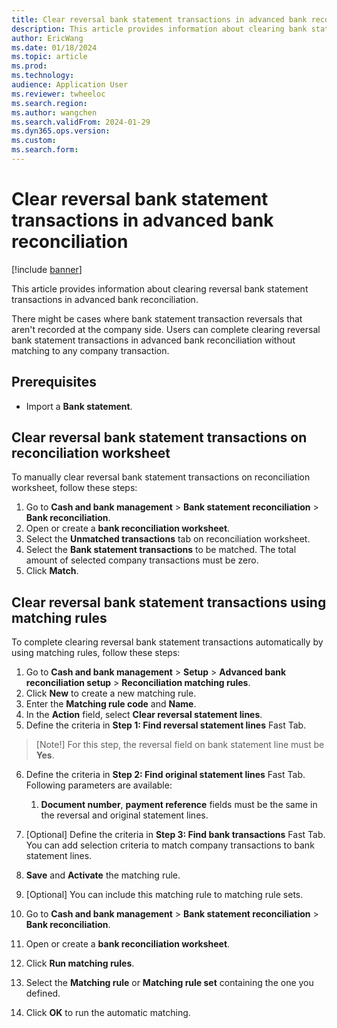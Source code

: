 ```yaml
---
title: Clear reversal bank statement transactions in advanced bank reconciliation
description: This article provides information about clearing bank statement transactions in advanced bank reconciliation.
author: EricWang
ms.date: 01/18/2024
ms.topic: article
ms.prod: 
ms.technology: 
audience: Application User
ms.reviewer: twheeloc
ms.search.region: 
ms.author: wangchen
ms.search.validFrom: 2024-01-29
ms.dyn365.ops.version: 
ms.custom: 
ms.search.form:  
---
```


# Clear reversal bank statement transactions in advanced bank reconciliation 

[!include [banner](../../includes/banner.md)]

This article provides information about clearing reversal bank statement transactions in advanced bank reconciliation. 

There might be cases where bank statement transaction reversals that aren't recorded at the company side. Users can complete clearing reversal bank statement transactions in advanced bank reconciliation without matching to any company transaction.

## Prerequisites
-   Import a **Bank statement**.

## Clear reversal bank statement transactions on reconciliation worksheet

To manually clear reversal bank statement transactions on reconciliation worksheet, follow these steps:

1. Go to **Cash and bank management** > **Bank statement reconciliation** > **Bank reconciliation**.
2. Open or create a **bank reconciliation worksheet**.
3. Select the **Unmatched transactions** tab on reconciliation worksheet.
4. Select the **Bank statement transactions** to be matched. The total amount of selected company transactions must be zero.
5. Click **Match**.

## Clear reversal bank statement transactions using matching rules

To complete clearing reversal bank statement transactions automatically by using matching rules, follow these steps:

1. Go to **Cash and bank management** > **Setup** > **Advanced bank reconciliation setup** > **Reconciliation matching rules**.
2. Click **New** to create a new matching rule.
3. Enter the **Matching rule code** and **Name**.
4. In the **Action** field, select **Clear reversal statement lines**.
5. Define the criteria in **Step 1: Find reversal statement lines** Fast Tab.
>[Note!]
>For this step, the reversal field on bank statement line must be **Yes**.

6. Define the criteria in **Step 2: Find original statement lines** Fast Tab. Following parameters are available:
   1. **Document number**, **payment reference** fields must be the same in the reversal and original statement lines.

7. [Optional] Define the criteria in **Step 3: Find bank transactions** Fast Tab. You can add selection criteria to match company transactions to bank statement lines.
8. **Save** and **Activate** the matching rule.
9. [Optional] You can include this matching rule to matching rule sets.
10. Go to **Cash and bank management** > **Bank statement reconciliation** > **Bank reconciliation**.
11. Open or create a **bank reconciliation worksheet**.
12. Click **Run matching rules**.
13. Select the **Matching rule** or **Matching rule set** containing the one you defined.
14. Click **OK** to run the automatic matching.

